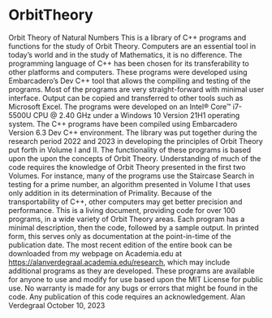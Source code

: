# OrbitTheory
Orbit Theory of Natural Numbers
This is a library of C++ programs and functions for the study of Orbit Theory. Computers are an essential tool in today’s world and in the study of Mathematics, it is no difference. The programming language of C++ has been chosen for its transferability to other platforms and computers. These programs were developed using Embarcadero’s Dev C++ tool that allows the compiling and testing of the programs. Most of the programs are very straight-forward with minimal user interface. Output can be copied and transferred to other tools such as Microsoft Excel.
The programs were developed on an Intel® Core™ i7-5500U CPU @ 2.40 GHz under a Windows 10 Version 21H1 operating system. The C++ programs have been compiled using Embarcadero Version 6.3 Dev C++ environment.
The library was put together during the research period 2022 and 2023 in developing the principles of Orbit Theory put forth in Volume I and II. The functionality of these programs is based upon the upon the concepts of Orbit Theory. Understanding of much of the code requires the knowledge of Orbit Theory presented in the first two Volumes. For instance, many of the programs use the Staircase Search in testing for a prime number, an algorithm presented in Volume I that uses only addition in its determination of Primality.  Because of the transportability of C++, other computers may get better precision and performance. 
This is a living document, providing code for over 100 programs, in a wide variety of Orbit Theory areas. Each program has a minimal description, then the code, followed by a sample output. In printed form, this serves only as documentation at the point-in-time of the publication date. The most recent edition of the entire book can be downloaded from my webpage on Academia.edu at https://alanverdegraal.academia.edu/research, which may include additional programs as they are developed. 
These programs are available for anyone to use and modify for use based upon the MIT License for public use. No warranty is made for any bugs or errors that might be found in the code. Any publication of this code requires an acknowledgement.
Alan Verdegraal
October 10, 2023
